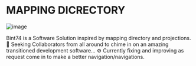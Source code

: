 # MAPPING DICRECTORY
![image](https://github.com/user-attachments/assets/798ef58c-9c4d-4dab-9395-404966f20b2b)

Bint74 is a Software Solution inspired by mapping directory and projections. 
👬 Seeking Collaborators from all around to chime in on an amazing transitioned development software...
⚙️ Currently fixing and improving as request come in to make a better navigation/navigations.

